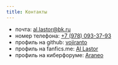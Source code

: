 ```yaml
---
title: Контакты
---
```


* почта: al.lastor@bk.ru
* номер телефона: <a href="tel:+79780933793">+7 (978) 093-37-93</a>
* профиль на github:  <a href="https://github.com/vojiranto" target="_blank">vojiranto</a>
* профиль на fanfics.me: <a href="http://fanfics.me/user49176&ref=49176"  target="_blank">Al Lastor</a>
* профиль на киберфоруме: <a href="http://www.cyberforum.ru/members/459576.html" target="_blank">Araneo</a>
